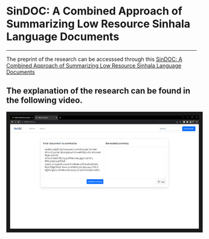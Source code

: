 # SinDOC: A Combined Approach of Summarizing Low Resource Sinhala Language Documents

___

The preprint of the research can be accesssed through this [SinDOC: A Combined Approach of Summarizing Low Resource Sinhala Language Documents](https://www.researchgate.net/publication/371178238_SinDOC_A_Combined_Approach_of_Summarizing_Low_Resource_Sinhala_Language_Documents)


The explanation of the research can be found in the following video.
---
<a href="https://youtu.be/XpRvtlUSCfw" target="_blank"><img src="static/img/app-video.png" 
alt="IMAGE ALT TEXT HERE" width="500" height="300" border="10" /></a>
